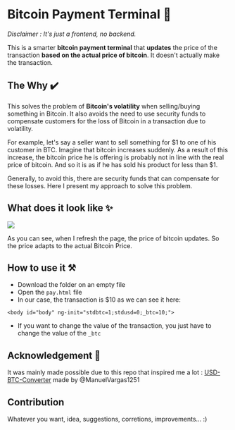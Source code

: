 # Bitcoin Payment Terminal 💸
<i>Disclaimer : It's just a frontend, no backend. </i>

This is a smarter **bitcoin payment terminal** that **updates** the price of the transaction **based on the actual price of bitcoin**. It doesn't actually make the transaction.

## The Why ✔️

This solves the problem of **Bitcoin's volatility** when selling/buying something in Bitcoin. It also avoids the need to use security funds to compensate customers for the loss of Bitcoin in a transaction due to volatility.

For example, let's say a seller want to sell something for $1 to one of his customer in BTC. Imagine that bitcoin increases suddenly. As a result of this increase, the bitcoin price he is offering is probably not in line with the real price of bitcoin. And so it is as if he has sold his product for less than $1.

Generally, to avoid this, there are security funds that can compensate for these losses. Here I present my approach to solve this problem.

## What does it look like ✨

![](bit.gif)

As you can see, when I refresh the page, the price of bitcoin updates. So the price adapts to the actual Bitcoin Price. 

## How to use it ⚒️

- Download the folder on an empty file
- Open the ```pay.html``` file
- In our case, the transaction is $10 as we can see it here:
```
<body id="body" ng-init="stdbtc=1;stdusd=0;_btc=10;">
```
- If you want to change the value of the transaction, you just have to change the value of the ```_btc```
## Acknowledgement 🙏

It was mainly made possible due to this repo that inspired me a lot :  [USD-BTC-Converter](https://github.com/ManuelVargas1251/USD-BTC-Converter) made by @ManuelVargas1251

## Contribution

Whatever you want, idea, suggestions, corretions, improvements... :)
